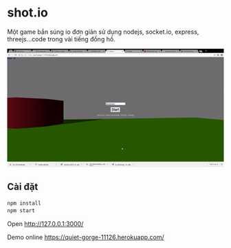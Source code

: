 # shot.io

Một game bắn súng io đơn giản sử dụng nodejs, socket.io, express, threejs...code trong vài tiếng đồng hồ.

![screen](scene.gif)

## Cài đặt

```hs
npm install
npm start
```

Open http://127.0.0.1:3000/

Demo online https://quiet-gorge-11126.herokuapp.com/
